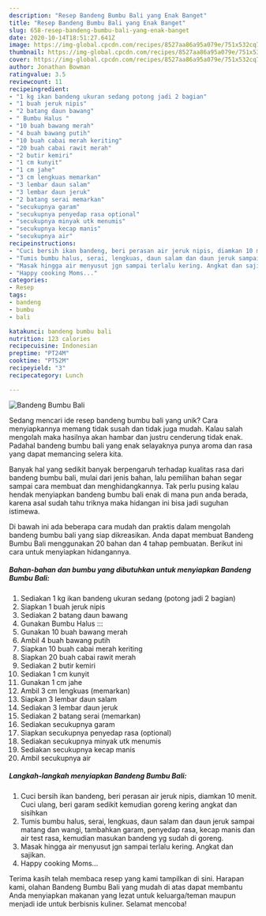 ```yaml
---
description: "Resep Bandeng Bumbu Bali yang Enak Banget"
title: "Resep Bandeng Bumbu Bali yang Enak Banget"
slug: 658-resep-bandeng-bumbu-bali-yang-enak-banget
date: 2020-10-14T18:51:27.641Z
image: https://img-global.cpcdn.com/recipes/8527aa86a95a079e/751x532cq70/bandeng-bumbu-bali-foto-resep-utama.jpg
thumbnail: https://img-global.cpcdn.com/recipes/8527aa86a95a079e/751x532cq70/bandeng-bumbu-bali-foto-resep-utama.jpg
cover: https://img-global.cpcdn.com/recipes/8527aa86a95a079e/751x532cq70/bandeng-bumbu-bali-foto-resep-utama.jpg
author: Jonathan Bowman
ratingvalue: 3.5
reviewcount: 11
recipeingredient:
- "1 kg ikan bandeng ukuran sedang potong jadi 2 bagian"
- "1 buah jeruk nipis"
- "2 batang daun bawang"
- " Bumbu Halus "
- "10 buah bawang merah"
- "4 buah bawang putih"
- "10 buah cabai merah keriting"
- "20 buah cabai rawit merah"
- "2 butir kemiri"
- "1 cm kunyit"
- "1 cm jahe"
- "3 cm lengkuas memarkan"
- "3 lembar daun salam"
- "3 lembar daun jeruk"
- "2 batang serai memarkan"
- "secukupnya garam"
- "secukupnya penyedap rasa optional"
- "secukupnya minyak utk menumis"
- "secukupnya kecap manis"
- "secukupnya air"
recipeinstructions:
- "Cuci bersih ikan bandeng, beri perasan air jeruk nipis, diamkan 10 menit. Cuci ulang, beri garam sedikit kemudian goreng kering angkat dan sisihkan"
- "Tumis bumbu halus, serai, lengkuas, daun salam dan daun jeruk sampai matang dan wangi, tambahkan garam, penyedap rasa, kecap manis dan air test rasa, kemudian masukan bandeng yg sudah di goreng."
- "Masak hingga air menyusut jgn sampai terlalu kering. Angkat dan sajikan."
- "Happy cooking Moms..."
categories:
- Resep
tags:
- bandeng
- bumbu
- bali

katakunci: bandeng bumbu bali 
nutrition: 123 calories
recipecuisine: Indonesian
preptime: "PT24M"
cooktime: "PT52M"
recipeyield: "3"
recipecategory: Lunch

---
```



![Bandeng Bumbu Bali](https://img-global.cpcdn.com/recipes/8527aa86a95a079e/751x532cq70/bandeng-bumbu-bali-foto-resep-utama.jpg)

Sedang mencari ide resep bandeng bumbu bali yang unik? Cara menyiapkannya memang tidak susah dan tidak juga mudah. Kalau salah mengolah maka hasilnya akan hambar dan justru cenderung tidak enak. Padahal bandeng bumbu bali yang enak selayaknya punya aroma dan rasa yang dapat memancing selera kita.



Banyak hal yang sedikit banyak berpengaruh terhadap kualitas rasa dari bandeng bumbu bali, mulai dari jenis bahan, lalu pemilihan bahan segar sampai cara membuat dan menghidangkannya. Tak perlu pusing kalau hendak menyiapkan bandeng bumbu bali enak di mana pun anda berada, karena asal sudah tahu triknya maka hidangan ini bisa jadi suguhan istimewa.


Di bawah ini ada beberapa cara mudah dan praktis dalam mengolah bandeng bumbu bali yang siap dikreasikan. Anda dapat membuat Bandeng Bumbu Bali menggunakan 20 bahan dan 4 tahap pembuatan. Berikut ini cara untuk menyiapkan hidangannya.

<!--inarticleads1-->

##### Bahan-bahan dan bumbu yang dibutuhkan untuk menyiapkan Bandeng Bumbu Bali:

1. Sediakan 1 kg ikan bandeng ukuran sedang (potong jadi 2 bagian)
1. Siapkan 1 buah jeruk nipis
1. Sediakan 2 batang daun bawang
1. Gunakan  Bumbu Halus :::
1. Gunakan 10 buah bawang merah
1. Ambil 4 buah bawang putih
1. Siapkan 10 buah cabai merah keriting
1. Siapkan 20 buah cabai rawit merah
1. Sediakan 2 butir kemiri
1. Sediakan 1 cm kunyit
1. Gunakan 1 cm jahe
1. Ambil 3 cm lengkuas (memarkan)
1. Siapkan 3 lembar daun salam
1. Sediakan 3 lembar daun jeruk
1. Sediakan 2 batang serai (memarkan)
1. Sediakan secukupnya garam
1. Siapkan secukupnya penyedap rasa (optional)
1. Sediakan secukupnya minyak utk menumis
1. Sediakan secukupnya kecap manis
1. Ambil secukupnya air




<!--inarticleads2-->

##### Langkah-langkah menyiapkan Bandeng Bumbu Bali:

1. Cuci bersih ikan bandeng, beri perasan air jeruk nipis, diamkan 10 menit. Cuci ulang, beri garam sedikit kemudian goreng kering angkat dan sisihkan
1. Tumis bumbu halus, serai, lengkuas, daun salam dan daun jeruk sampai matang dan wangi, tambahkan garam, penyedap rasa, kecap manis dan air test rasa, kemudian masukan bandeng yg sudah di goreng.
1. Masak hingga air menyusut jgn sampai terlalu kering. Angkat dan sajikan.
1. Happy cooking Moms...




Terima kasih telah membaca resep yang kami tampilkan di sini. Harapan kami, olahan Bandeng Bumbu Bali yang mudah di atas dapat membantu Anda menyiapkan makanan yang lezat untuk keluarga/teman maupun menjadi ide untuk berbisnis kuliner. Selamat mencoba!
